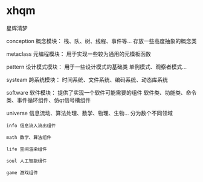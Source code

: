 # xhqm
星辉清梦

conception
	概念模块：
		栈、队、树、线程、事件等...
		存放一些高度抽象的概念类
  
metaclass
	元编程模块：
		用于实现一些较为通用的元模板函数
  
pattern
	设计模式模块：
		用于一些设计模式的基础类
		单例模式、观察者模式...
  
systeam
	跨系统模块：
		时间系统、文件系统、编码系统、动态库系统
  
software
	软件模块：
		提供了实现一个软件可能需要的组件
		软件类、功能类、命令类、事件循环组件、仿qt信号槽组件
  
universe
	信息流动、算法处理、数学、物理、生物... 分为数个不同领域
 
	info 信息流入流出组件
 
	math 数学、算法组件
 
	life 空间渲染组件
 
	soul 人工智能组件
 
	game 游戏组件
 
